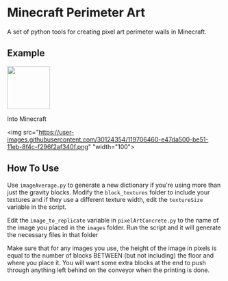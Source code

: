 # Minecraft Perimeter Art
A set of python tools for creating pixel art perimeter walls in Minecraft.

## Example

<img src="https://user-images.githubusercontent.com/30124354/119706448-e0ea1e00-be51-11eb-8d02-6b1a29493329.png" width="100">

Into Minecraft

<img src="https://user-images.githubusercontent.com/30124354/119706460-e47da500-be51-11eb-8f4c-f296f2af340f.png" "width="100">


## How To Use
Use `imageAverage.py` to generate a new dictionary if you're using more than just the gravity blocks. Modify the `block_textures` folder to include your textures and if they use a different texture width, edit the `textureSize` variable in the script.

Edit the `image_to_replicate` variable in `pixelArtConcrete.py` to the name of the image you placed in the `images` folder. Run the script and it will generate the necessary files in that folder

Make sure that for any images you use, the height of the image in pixels is equal to the number of blocks BETWEEN (but not including) the floor and where you place it. You will want some extra blocks at the end to push through anything left behind on the conveyor when the printing is done.
